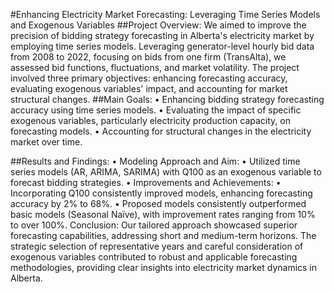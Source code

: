 #Enhancing Electricity Market Forecasting: Leveraging Time Series Models and Exogenous Variables
##Project Overview:
We aimed to improve the precision of bidding strategy forecasting in Alberta's electricity market by employing time series models. Leveraging generator-level hourly bid data from 2008 to 2022, focusing on bids from one firm (TransAlta), we assessed bid functions, fluctuations, and market volatility.
The project involved three primary objectives: enhancing forecasting accuracy, evaluating exogenous variables' impact, and accounting for market structural changes.
##Main Goals:
•	Enhancing bidding strategy forecasting accuracy using time series models.
•	Evaluating the impact of specific exogenous variables, particularly electricity production capacity, on forecasting models.
•	Accounting for structural changes in the electricity market over time.

##Results and Findings:
•	Modeling Approach and Aim:
•	Utilized time series models (AR, ARIMA, SARIMA) with Q100 as an exogenous variable to forecast bidding strategies.
•	Improvements and Achievements:
•	Incorporating Q100 consistently improved models, enhancing forecasting accuracy by 2% to 68%.
•	Proposed models consistently outperformed basic models (Seasonal Naïve), with improvement rates ranging from 10% to over 100%.
Conclusion: Our tailored approach showcased superior forecasting capabilities, addressing short and medium-term horizons. The strategic selection of representative years and careful consideration of exogenous variables contributed to robust and applicable forecasting methodologies, providing clear insights into electricity market dynamics in Alberta.

